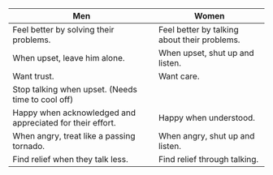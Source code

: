 | Men                                                       | Women                                        |
| --------------------------------------------------------- | -------------------------------------------- |
| Feel better by solving their problems.                    | Feel better by talking about their problems. |
| When upset, leave him alone.                              | When upset, shut up and listen.              |
| Want trust.                                               | Want care.                                   |
| Stop talking when upset. (Needs time to cool off)         |                                              |
| Happy when acknowledged and appreciated for their effort. | Happy when understood.                       |
| When angry, treat like a passing tornado.                 | When angry, shut up and listen.              |
| Find relief when they talk less.                          | Find relief through talking.                 |
